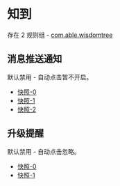 # 知到

存在 2 规则组 - [com.able.wisdomtree](/src/apps/com.able.wisdomtree.ts)

## 消息推送通知

默认禁用 - 自动点击暂不开启。

- [快照-0](https://i.gkd.li/i/13458779)
- [快照-1](https://i.gkd.li/i/13623441)
- [快照-2](https://i.gkd.li/i/13695447)

## 升级提醒

默认禁用 - 自动点击忽略。

- [快照-0](https://i.gkd.li/i/13458796)
- [快照-1](https://i.gkd.li/i/13797285)
